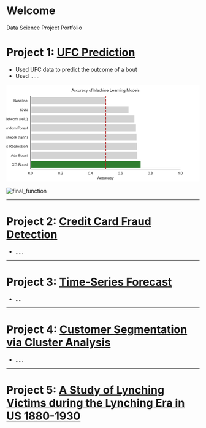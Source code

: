 # Welcome
Data Science Project Portfolio

# Project 1: [UFC Prediction](https://github.com/AdamBlomfield/machine_learning_ufc_data)
* Used UFC data to predict the outcome of a bout
* Used ......

![](/images/accuracy_of_machine_learning_models.png)

![final_function](https://github.com/AdamBlomfield/My_Portfolio_Website/blob/master/images/final_function.gif)

---

# Project 2: [Credit Card Fraud Detection](https://github.com/AdamBlomfield/credit_card_fraud)
* .....

---

# Project 3: [Time-Series Forecast](https://github.com/AdamBlomfield/timeseries_arima_zillowdata)
* ....

---

# Project 4: [Customer Segmentation via Cluster Analysis](https://github.com/AdamBlomfield/customer_segmentation_via_cluster_analysis)
* .....

---

# Project 5: [A Study of Lynching Victims during the Lynching Era in US 1880-1930](https://github.com/bluetrane-dev/dsc_mod3_final_project)
